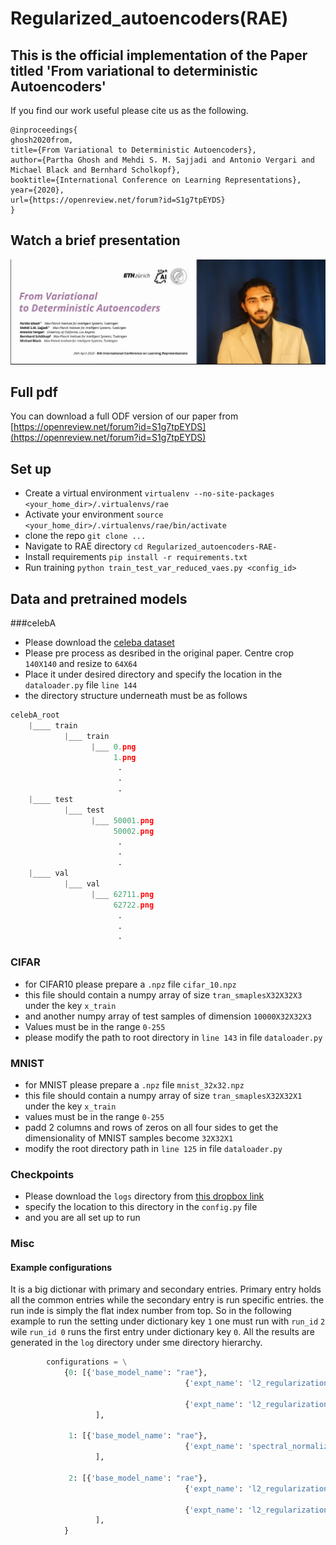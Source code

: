 # Regularized_autoencoders(RAE)
## This is the official implementation of the Paper titled 'From variational to deterministic Autoencoders'
If you find our work useful please cite us as the following.
```
@inproceedings{
ghosh2020from,
title={From Variational to Deterministic Autoencoders},
author={Partha Ghosh and Mehdi S. M. Sajjadi and Antonio Vergari and Michael Black and Bernhard Scholkopf},
booktitle={International Conference on Learning Representations},
year={2020},
url={https://openreview.net/forum?id=S1g7tpEYDS}
}
```
## Watch a brief presentation
[![Watch a presentation](images/presentation_vid.png)](https://www.youtube.com/embed/TiIuFt1KvJ4)

## Full pdf
You can download a full ODF version of our paper from [https://openreview.net/forum?id=S1g7tpEYDS](https://openreview.net/forum?id=S1g7tpEYDS)

## Set up
* Create a virtual environment `virtualenv --no-site-packages <your_home_dir>/.virtualenvs/rae`
* Activate your environment `source <your_home_dir>/.virtualenvs/rae/bin/activate`
* clone the repo `git clone ...`
* Navigate to RAE directory `cd Regularized_autoencoders-RAE-` 
* Install requirements `pip install -r requirements.txt`
* Run training `python train_test_var_reduced_vaes.py <config_id> `

## Data and pretrained models
###celebA
* Please download the [celeba dataset](http://mmlab.ie.cuhk.edu.hk/projects/CelebA.html)
* Please pre process as desribed in the original paper. Centre crop `140X140` and resize to `64X64`
* Place it under desired directory and specify the location in the `dataloader.py`
file `line 144`
* the directory structure underneath must be as follows
``` python
celebA_root
    |____ train
            |___ train
                  |___ 0.png
                       1.png
                        .
                        .
                        .
    |____ test
            |___ test
                  |___ 50001.png
                       50002.png
                        .
                        .
                        .
    |____ val
            |___ val
                  |___ 62711.png
                       62722.png
                        .
                        .
                        .
```
### CIFAR
* for CIFAR10 please prepare a `.npz` file `cifar_10.npz`
* this file should contain a numpy array of size `tran_smaplesX32X32X3` under the key 
`x_train`
* and another numpy array of test samples of dimension `10000X32X32X3`
* Values must be in the range `0-255`
* please modify the path to root directory in `line 143` in file `dataloader.py`

### MNIST
* for MNIST please prepare a `.npz` file `mnist_32x32.npz`
* this file should contain a numpy array of size `tran_smaplesX32X32X1` under the key 
`x_train`
* values must be in the range `0-255`
* padd 2 columns and rows of zeros on all four sides to get the dimensionality of MNIST 
samples become `32X32X1`
* modify the root directory path in `line 125` in file `dataloader.py`

### Checkpoints
* Please download the `logs` directory from 
[this dropbox link](https://www.dropbox.com/sh/btz9ctt4zpabs4a/AAARKArjTnsFwqL17rcbsUcba?dl=0)
* specify the location to this directory in the `config.py` file
* and you are all set up to run

### Misc
#### Example configurations
It is a big dictionar with primary and secondary entries. Primary entry holds all 
the common entries while the secondary entry is run specific entries. the run inde is 
simply the flat index number from top. So in the following example to run the setting 
under dictionary key `1` one must run with `run_id` `2` wile `run_id 0` runs the first 
entry under dictionary key `0`. All the results are generated in the `log` directory
under sme directory hierarchy. 
```Python
        configurations = \
            {0: [{'base_model_name': "rae"},
                                       {'expt_name': 'l2_regularization'},

                                       {'expt_name': 'l2_regularization'}
                   ],

             1: [{'base_model_name': "rae"},
                                       {'expt_name': 'spectral_normalization'}
                   ],

             2: [{'base_model_name': "rae"},
                                       {'expt_name': 'l2_regularization'},

                                       {'expt_name': 'l2_regularization'}
                   ],
            }
```
